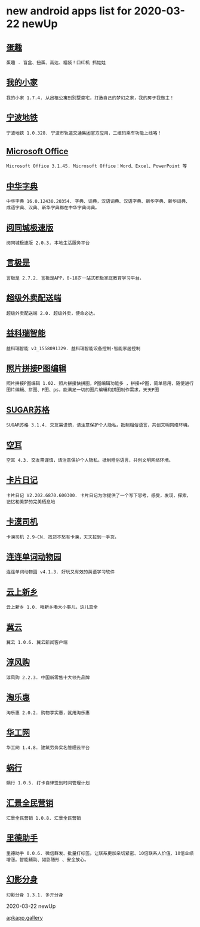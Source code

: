 # new android apps list for 2020-03-22 newUp
## [蛋趣](https://apkapp.gallery/dl/100529843/)
```
蛋趣 . 盲盒、扭蛋、高达、福袋！口红机 抓娃娃
```

## [我的小家](https://apkapp.gallery/dl/101027019/)
```
我的小家 1.7.4. 从出租公寓到别墅豪宅，打造自己的梦幻之家，我的房子我做主！
```

## [宁波地铁](https://apkapp.gallery/dl/100304239/)
```
宁波地铁 1.0.328. 宁波市轨道交通集团官方应用，二维码乘车功能上线咯！
```

## [Microsoft Office](https://apkapp.gallery/dl/10888510/)
```
Microsoft Office 3.1.45. Microsoft Office：Word、Excel、PowerPoint 等
```

## [中华字典](https://apkapp.gallery/dl/101476537/)
```
中华字典 16.0.12430.20354. 字典、词典，汉语词典、汉语字典、新华字典、新华词典、成语字典、汉典、新华字典都在中华字典词典。
```

## [阅同城极速版](https://apkapp.gallery/dl/101017535/)
```
阅同城极速版 2.0.3. 本地生活服务平台
```

## [言极是](https://apkapp.gallery/dl/101734453/)
```
言极是 2.7.2. 言极是APP，0-18岁一站式积极家庭教育学习平台。
```

## [超级外卖配送端](https://apkapp.gallery/dl/101891187/)
```
超级外卖配送端 2.0. 超级外卖，使命必达。
```

## [益科瑞智能](https://apkapp.gallery/dl/101904881/)
```
益科瑞智能 v3_1558091329. 益科瑞智能设备控制-智能家居控制
```

## [照片拼接P图编辑](https://apkapp.gallery/dl/101906243/)
```
照片拼接P图编辑 1.02. 照片拼接快拼图，P图编辑功能多 ，拼接+P图，简单易用，随便进行图片编辑、拼图、P图、ps，能满足一切的图片编辑和拼图制作需求，天天P图
```

## [SUGAR苏格](https://apkapp.gallery/dl/100148965/)
```
SUGAR苏格 3.1.4. 交友需谨慎，请注意保护个人隐私。抵制粗俗语言，共创文明网络环境。
```

## [空耳](https://apkapp.gallery/dl/100122973/)
```
空耳 4.3. 交友需谨慎，请注意保护个人隐私。抵制粗俗语言，共创文明网络环境。
```

## [卡片日记](https://apkapp.gallery/dl/101046735/)
```
卡片日记 V2.202.6870.600300. 卡片日记为你提供了一个写下思考，感受，发现，探索，记忆和美梦的完美栖息地
```

## [卡漠司机](https://apkapp.gallery/dl/10376089/)
```
卡漠司机 2.9-CN. 找货不愁有卡漠，天天拉到一手货。
```

## [连连单词动物园](https://apkapp.gallery/dl/101899755/)
```
连连单词动物园 v4.1.3. 好玩又有效的英语学习软件
```

## [云上新乡](https://apkapp.gallery/dl/101659411/)
```
云上新乡 1.0. 咱新乡嘞大小事儿，这儿真全
```

## [冀云](https://apkapp.gallery/dl/101159159/)
```
冀云 1.0.6. 冀云新闻客户端
```

## [淳风购](https://apkapp.gallery/dl/101441779/)
```
淳风购 2.2.3. 中国新零售十大领先品牌
```

## [淘乐惠](https://apkapp.gallery/dl/101022779/)
```
淘乐惠 2.0.2. 购物享实惠，就用淘乐惠
```

## [华工网](https://apkapp.gallery/dl/100263227/)
```
华工网 1.4.8. 建筑劳务实名管理云平台
```

## [蜗行](https://apkapp.gallery/dl/101550255/)
```
蜗行 1.0.5. 打卡自律签到时间管理计划
```

## [汇景全民营销](https://apkapp.gallery/dl/101897153/)
```
汇景全民营销 1.0.8. 汇景全民营销
```

## [里德助手](https://apkapp.gallery/dl/101626983/)
```
里德助手 0.0.6. 微信群发、批量打标签。让联系更加亲切紧密、10倍联系人价值、10倍业绩增涨。智能辅助、如影随形 、安全放心。
```

## [幻影分身](https://apkapp.gallery/dl/101370217/)
```
幻影分身 1.3.1. 多开分身
```
2020-03-22 newUp

[apkapp.gallery](http://apkapp.gallery/)
